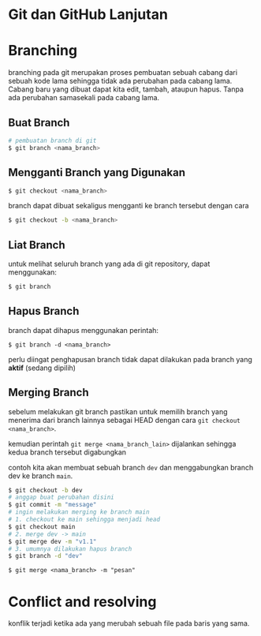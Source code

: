 # Git dan GitHub Lanjutan
# Branching
branching pada git merupakan proses pembuatan sebuah cabang dari sebuah kode lama sehingga tidak ada perubahan pada cabang lama. Cabang baru yang dibuat dapat kita edit, tambah, ataupun hapus. Tanpa ada perubahan samasekali pada cabang lama.
## Buat Branch
```sh
# pembuatan branch di git
$ git branch <nama_branch>
```
## Mengganti Branch yang Digunakan
```sh
$ git checkout <nama_branch>
```
branch dapat dibuat sekaligus mengganti ke branch tersebut dengan cara
```sh
$ git checkout -b <nama_branch> 
```
## Liat Branch
untuk melihat seluruh branch yang ada di git repository, dapat menggunakan:
```sh
$ git branch
```
## Hapus Branch
branch dapat dihapus menggunakan perintah:
```
$ git branch -d <nama_branch>
```
perlu diingat penghapusan branch tidak dapat dilakukan pada branch yang **aktif** (sedang dipilih)
## Merging Branch
sebelum melakukan git branch pastikan untuk memilih branch yang menerima dari branch lainnya sebagai HEAD dengan cara `git checkout <nama_branch>`.

kemudian perintah `git merge <nama_branch_lain>` dijalankan sehingga kedua branch tersebut digabungkan

contoh kita akan membuat sebuah branch `dev` dan menggabungkan branch dev ke branch `main`.

```sh
$ git checkout -b dev
# anggap buat perubahan disini
$ git commit -m "message"
# ingin melakukan merging ke branch main 
# 1. checkout ke main sehingga menjadi head
$ git checkout main
# 2. merge dev -> main 
$ git merge dev -m "v1.1"
# 3. umumnya dilakukan hapus branch
$ git branch -d "dev"
```

```
$ git merge <nama_branch> -m "pesan"
```

# Conflict and resolving
konflik terjadi ketika ada yang merubah sebuah file pada baris yang sama.
